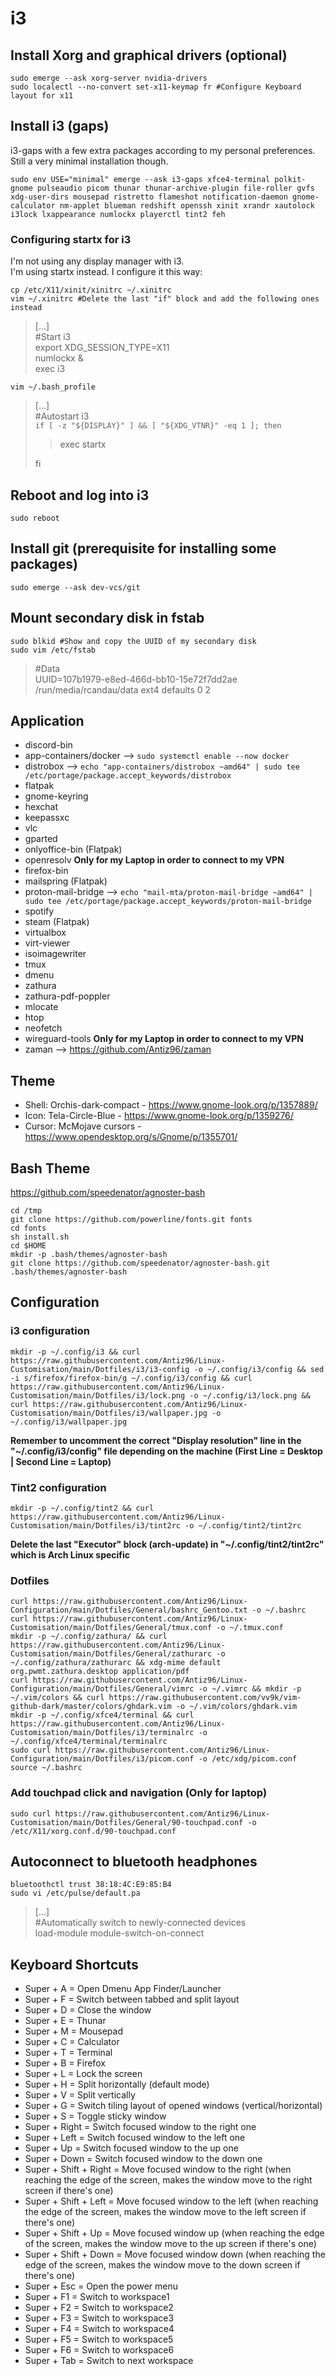 # i3

## Install Xorg and graphical drivers (optional)
  
```
sudo emerge --ask xorg-server nvidia-drivers
sudo localectl --no-convert set-x11-keymap fr #Configure Keyboard layout for x11
```

## Install i3 (gaps)

i3-gaps with a few extra packages according to my personal preferences.  
Still a very minimal installation though.

```
sudo env USE="minimal" emerge --ask i3-gaps xfce4-terminal polkit-gnome pulseaudio picom thunar thunar-archive-plugin file-roller gvfs xdg-user-dirs mousepad ristretto flameshot notification-daemon gnome-calculator nm-applet blueman redshift openssh xinit xrandr xautolock i3lock lxappearance numlockx playerctl tint2 feh
```

### Configuring startx for i3

I'm not using any display manager with i3.  
I'm using startx instead. I configure it this way:  

```
cp /etc/X11/xinit/xinitrc ~/.xinitrc
vim ~/.xinitrc #Delete the last "if" block and add the following ones instead
```

> [...]  
> #Start i3  
> export XDG_SESSION_TYPE=X11  
> numlockx &  
> exec i3   

```
vim ~/.bash_profile
```

> [...]  
> #Autostart i3   
> ``if [ -z "${DISPLAY}" ] && [ "${XDG_VTNR}" -eq 1 ]; then``   
> > exec startx  
>  
> fi

## Reboot and log into i3

```
sudo reboot
```

## Install git (prerequisite for installing some packages)

```
sudo emerge --ask dev-vcs/git
```

## Mount secondary disk in fstab

```
sudo blkid #Show and copy the UUID of my secondary disk
sudo vim /etc/fstab
```
> #Data  
> UUID=107b1979-e8ed-466d-bb10-15e72f7dd2ae       /run/media/rcandau/data         ext4          defaults 0 2  

## Application 

- discord-bin
- app-containers/docker --> `sudo systemctl enable --now docker`
- distrobox --> `echo "app-containers/distrobox ~amd64" | sudo tee /etc/portage/package.accept_keywords/distrobox`
- flatpak
- gnome-keyring
- hexchat
- keepassxc
- vlc
- gparted
- onlyoffice-bin (Flatpak)
- openresolv **Only for my Laptop in order to connect to my VPN**
- firefox-bin
- mailspring (Flatpak)
- proton-mail-bridge --> `echo "mail-mta/proton-mail-bridge ~amd64" | sudo tee /etc/portage/package.accept_keywords/proton-mail-bridge`
- spotify
- steam (Flatpak)
- virtualbox
- virt-viewer
- isoimagewriter
- tmux
- dmenu
- zathura
- zathura-pdf-poppler
- mlocate
- htop
- neofetch
- wireguard-tools **Only for my Laptop in order to connect to my VPN**
- zaman --> https://github.com/Antiz96/zaman

## Theme

- Shell: Orchis-dark-compact - https://www.gnome-look.org/p/1357889/
- Icon: Tela-Circle-Blue - https://www.gnome-look.org/p/1359276/
- Cursor: McMojave cursors - https://www.opendesktop.org/s/Gnome/p/1355701/

## Bash Theme

https://github.com/speedenator/agnoster-bash  
  
```
cd /tmp
git clone https://github.com/powerline/fonts.git fonts
cd fonts
sh install.sh
cd $HOME
mkdir -p .bash/themes/agnoster-bash
git clone https://github.com/speedenator/agnoster-bash.git .bash/themes/agnoster-bash
```

## Configuration

### i3 configuration

```
mkdir -p ~/.config/i3 && curl https://raw.githubusercontent.com/Antiz96/Linux-Customisation/main/Dotfiles/i3/i3-config -o ~/.config/i3/config && sed -i s/firefox/firefox-bin/g ~/.config/i3/config && curl https://raw.githubusercontent.com/Antiz96/Linux-Customisation/main/Dotfiles/i3/lock.png -o ~/.config/i3/lock.png && curl https://raw.githubusercontent.com/Antiz96/Linux-Customisation/main/Dotfiles/i3/wallpaper.jpg -o ~/.config/i3/wallpaper.jpg
```
**Remember to uncomment the correct "Display resolution" line in the "~/.config/i3/config" file depending on the machine (First Line = Desktop | Second Line = Laptop)**  

### Tint2 configuration

```
mkdir -p ~/.config/tint2 && curl https://raw.githubusercontent.com/Antiz96/Linux-Customisation/main/Dotfiles/i3/tint2rc -o ~/.config/tint2/tint2rc
```
**Delete the last "Executor" block (arch-update) in "~/.config/tint2/tint2rc" which is Arch Linux specific**

### Dotfiles

```
curl https://raw.githubusercontent.com/Antiz96/Linux-Configuration/main/Dotfiles/General/bashrc_Gentoo.txt -o ~/.bashrc
curl https://raw.githubusercontent.com/Antiz96/Linux-Customisation/main/Dotfiles/General/tmux.conf -o ~/.tmux.conf
mkdir -p ~/.config/zathura/ && curl https://raw.githubusercontent.com/Antiz96/Linux-Customisation/main/Dotfiles/General/zathurarc -o ~/.config/zathura/zathurarc && xdg-mime default org.pwmt.zathura.desktop application/pdf
curl https://raw.githubusercontent.com/Antiz96/Linux-Configuration/main/Dotfiles/General/vimrc -o ~/.vimrc && mkdir -p ~/.vim/colors && curl https://raw.githubusercontent.com/vv9k/vim-github-dark/master/colors/ghdark.vim -o ~/.vim/colors/ghdark.vim
mkdir -p ~/.config/xfce4/terminal && curl https://raw.githubusercontent.com/Antiz96/Linux-Customisation/main/Dotfiles/i3/terminalrc -o ~/.config/xfce4/terminal/terminalrc
sudo curl https://raw.githubusercontent.com/Antiz96/Linux-Configuration/main/Dotfiles/i3/picom.conf -o /etc/xdg/picom.conf
source ~/.bashrc
```

### Add touchpad click and navigation (Only for laptop)

```
sudo curl https://raw.githubusercontent.com/Antiz96/Linux-Customisation/main/Dotfiles/General/90-touchpad.conf -o /etc/X11/xorg.conf.d/90-touchpad.conf
```

## Autoconnect to bluetooth headphones

```
bluetoothctl trust 38:18:4C:E9:85:B4
sudo vi /etc/pulse/default.pa
```
> [...]  
> #Automatically switch to newly-connected devices  
> load-module module-switch-on-connect  

## Keyboard Shortcuts

- Super + A = Open Dmenu App Finder/Launcher
- Super + F = Switch between tabbed and split layout
- Super + D = Close the window
- Super + E = Thunar
- Super + M = Mousepad
- Super + C = Calculator
- Super + T = Terminal
- Super + B = Firefox
- Super + L = Lock the screen
- Super + H = Split horizontally (default mode)
- Super + V = Split vertically
- Super + G = Switch tiling layout of opened windows (vertical/horizontal)
- Super + S = Toggle sticky window
- Super + Right = Switch focused window to the right one
- Super + Left = Switch focused window to the left one
- Super + Up = Switch focused window to the up one
- Super + Down = Switch focused window to the down one
- Super + Shift + Right = Move focused window to the right (when reaching the edge of the screen, makes the window move to the right screen if there's one)
- Super + Shift + Left = Move focused window to the left (when reaching the edge of the screen, makes the window move to the left screen if there's one)
- Super + Shift + Up = Move focused window up (when reaching the edge of the screen, makes the window move to the up screen if there's one)
- Super + Shift + Down = Move focused window down (when reaching the edge of the screen, makes the window move to the down screen if there's one)
- Super + Esc = Open the power menu
- Super + F1 = Switch to workspace1
- Super + F2 = Switch to workspace2
- Super + F3 = Switch to workspace3
- Super + F4 = Switch to workspace4
- Super + F5 = Switch to workspace5
- Super + F6 = Switch to workspace6
- Super + Tab = Switch to next workspace
